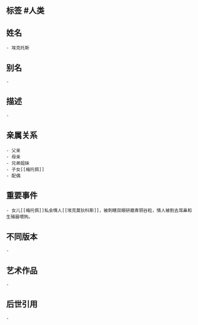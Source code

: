 ## 标签  #人类
## 姓名
	- 埃克托斯
## 别名
	-
## 描述
	-
## 亲属关系
	- 父亲
	- 母亲
	- 兄弟姐妹
	- 子女[[梅托佩]]
	- 配偶
## 重要事件
	- 女儿[[梅托佩]]私会情人[[埃克莫狄科斯]]，被刺瞎双眼研磨青铜谷粒，情人被割去耳鼻和生殖器喂狗。
## 不同版本
	-
## 艺术作品
	-
## 后世引用
	-
